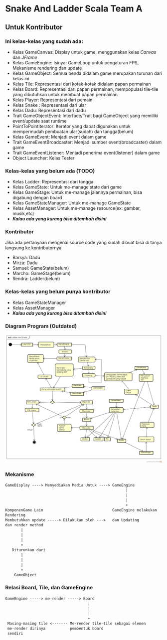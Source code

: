 # Snake And Ladder Scala Team A 

## Untuk Kontributor

### Ini kelas-kelas yang sudah ada:

* Kelas GameCanvas: Display untuk game, menggunakan kelas _Canvas_ dan _JFrame_
* Kelas GameEngine: Isinya: GameLoop untuk pengaturan FPS, Mekanisme rendering dan update
* Kelas GameObject: Semua benda didalam game merupakan turunan dari kelas ini
* Kelas Tile: Representasi dari kotak-kotak didalam papan permainan
* Kelas Board: Representasi dari papan permainan, mempopulasi tile-tile yang dibutuhkan untuk membuat papan permainan
* Kelas Player: Representasi dari pemain
* Kelas Snake : Representasi dari ular
* Kelas Dadu: Representasi dari dadu
* Trait GameObjectEvent: Interface/Trait bagi GameObject yang memiliki event/update saat runtime
* PointToPointIterator: Iterator yang dapat digunakan untuk mempermudah pembuatan ular(sudah) dan tangga(belum)
* Kelas GameEvent: Menjadi event dalam game
* Trait GameEventBroadcaster: Menjadi sumber event(broadcaster) dalam game
* Trait GameEventListener: Menjadi penerima event(listener) dalam game
* Object Launcher: Kelas Tester

### Kelas-kelas yang belum ada (TODO)

* Kelas Ladder: Representasi dari tangga
* Kelas GameState: Untuk me-manage state dari game
* Kelas GameStage: Untuk me-manage jalannya permainan, bisa digabung dengan board
* Kelas GameStateManager: Untuk me-manage GameState
* Kelas AssetManager: Untuk me-manage resource(ex: gambar, musik,etc)
* ___Kalau ada yang kurang bisa ditambah disini___

### Kontributor

Jika ada pertanyaan mengenai source code yang sudah dibuat bisa di tanya langsung ke kontributornya

* Barsya: Dadu 
* Mirza: Dadu
* Samuel: GameState(belum)
* Marcho: GameStage(belum)
* Rendra: Ladder(belum)

### Kelas-kelas yang belum punya kontributor

* Kelas GameStateManager
* Kelas AssetManager
* ___Kalau ada yang kurang bisa ditambah disini___

### Diagram Program (Outdated)

![Diagram Program](Plan.jpg)

### Mekanisme

    GameDisplay ----> Menyediakan Media Untuk ----> GameEngine
                                                          |
                                                          |
                                                          |
                                                          +
    KomponenGame Lain                               GameEngine melakukan Rendering
    Membutuhkan update -----> Dilakukan oleh --->   dan Updating
    dan render method
           |
           |
           |
           +
       Diturunkan dari
           |
           |
           |
           +
        GameObject
        
        
### Relasi Board, Tile, dan GameEngine
   
    GameEngine -----> me-render -----> Board
                                         |
                                         |
                                         |
                                         +
     Masing-masing tile <------- Me-render tile-tile sebagai elemen
     me-render dirinya           pembentuk board
     sendiri
